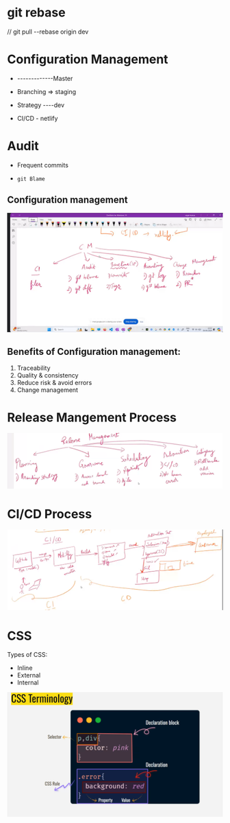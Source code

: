 # git rebase

// git pull --rebase origin dev

# Configuration Management <Release Management>

- -------------Master

- Branching => staging
- Strategy ----dev

- CI/CD - netlify

# Audit

- Frequent commits

- `git Blame`

## Configuration management

![alt text](<configuration management img.png>)

## Benefits of Configuration management:

1. Traceability
2. Quality & consistency
3. Reduce risk & avoid errors
4. Change management

# Release Mangement Process

![alt text](<release management process.png>)

# CI/CD Process

![alt text](<CI&CD process .png>)

# CSS

Types of CSS:

- Inline
- External
- Internal

![alt text](<CSS terminologies.png>)
